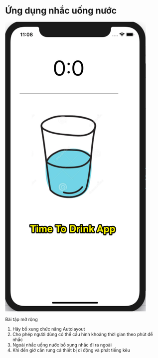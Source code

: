 # Ứng dụng nhắc uống nước

![Time to Drink](time_to_drink.png)

Bài tập mở rộng

1. Hãy bổ xung chức năng Autolayout
2. Cho phép người dùng có thể cấu hình khoảng thời gian theo phút để 
nhắc
3. Ngoài nhắc uống nước bổ xung nhắc đi ra ngoài
4. Khi đến giờ cần rung cả thiết bị di động và phát tiếng kêu
